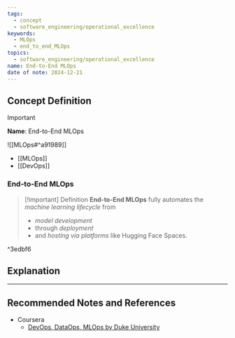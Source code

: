 ```yaml
---
tags:
  - concept
  - software_engineering/operational_excellence
keywords:
  - MLOps
  - end_to_end_MLOps
topics:
  - software_engineering/operational_excellence
name: End-to-End MLOps
date of note: 2024-12-21
---
```


## Concept Definition

>[!important]
>**Name**: End-to-End MLOps

![[MLOps#^a91989]]

- [[MLOps]]
- [[DevOps]]

### End-to-End MLOps

>[!important] Definition
>**End-to-End MLOps** fully automates the *machine learning lifecycle* from 
>- *model development* 
>- through *deployment* 
>- and *hosting via platforms* like Hugging Face Spaces.

^3edbf6


## Explanation








-----------
##  Recommended Notes and References


- Coursera
	- [DevOps, DataOps, MLOps by Duke University](https://www.coursera.org/learn/devops-dataops-mlops-duke)
